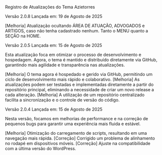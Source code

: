 Registro de Atualizações do Tema Azietorres

Versão 2.0.8
Lançada em: 19 de Agosto de 2025

[Melhoria] Atualização ocultando ÁREA DE ATUAÇÃO, ADVOGADOS e ARTIGOS, caso não tenha cadastrado nenhum. Tanto o MENU quanto a SEÇÃO na HOME.


Versão 2.0.5
Lançada em: 15 de Agosto de 2025

Esta atualização foca em otimizar o processo de desenvolvimento e hospedagem. Agora, o tema é mantido e distribuído diretamente via GitHub, garantindo mais agilidade e transparência nas atualizações.

[Melhoria] O tema agora é hospedado e gerido via GitHub, permitindo um ciclo de desenvolvimento mais rápido e colaborativo.
[Melhoria] As atualizações podem ser testadas e implementadas diretamente a partir do repositório principal, eliminando a necessidade de criar um novo release a cada alteração.
[Melhoria] A utilização de um repositório centralizado facilita a sincronização e o controle de versão do código.


Versão 2.0.4
Lançada em: 15 de Agosto de 2025

Nesta versão, focamos em melhorias de performance e na correção de pequenos bugs para garantir uma experiência mais fluida e estável.

[Melhoria] Otimização do carregamento de scripts, resultando em uma navegação mais rápida.
[Correção] Corrigido um problema de alinhamento no rodapé em dispositivos móveis.
[Correção] Ajuste na compatibilidade com a última versão do WordPress.
